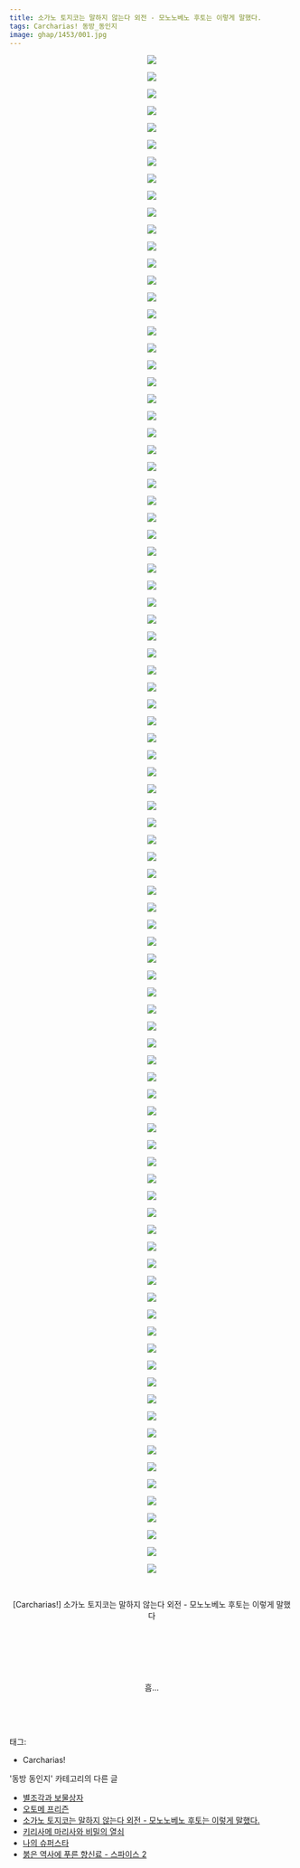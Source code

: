 ```yaml
---
title: 소가노 토지코는 말하지 않는다 외전 - 모노노베노 후토는 이렇게 말했다.
tags: Carcharias! 동방_동인지
image: ghap/1453/001.jpg
---
```

<div class="article">
<p style="text-align: center; clear: none; float: none;"><img src="{{ site.nasurl }}/ghap/1453/001.jpg"/></p>
<p style="text-align: center; clear: none; float: none;"><img src="{{ site.nasurl }}/ghap/1453/002.jpg"/></p>
<p style="text-align: center; clear: none; float: none;"><img src="{{ site.nasurl }}/ghap/1453/003.jpg"/></p>
<p style="text-align: center; clear: none; float: none;"><img src="{{ site.nasurl }}/ghap/1453/004.jpg"/></p>
<p style="text-align: center; clear: none; float: none;"><img src="{{ site.nasurl }}/ghap/1453/005.jpg"/></p>
<p style="text-align: center; clear: none; float: none;"><img src="{{ site.nasurl }}/ghap/1453/006.jpg"/></p>
<p style="text-align: center; clear: none; float: none;"><img src="{{ site.nasurl }}/ghap/1453/007.jpg"/></p>
<p style="text-align: center; clear: none; float: none;"><img src="{{ site.nasurl }}/ghap/1453/008.jpg"/></p>
<p style="text-align: center; clear: none; float: none;"><img src="{{ site.nasurl }}/ghap/1453/009.jpg"/></p>
<p style="text-align: center; clear: none; float: none;"><img src="{{ site.nasurl }}/ghap/1453/010.jpg"/></p>
<p style="text-align: center; clear: none; float: none;"><img src="{{ site.nasurl }}/ghap/1453/011.jpg"/></p>
<p style="text-align: center; clear: none; float: none;"><img src="{{ site.nasurl }}/ghap/1453/012.jpg"/></p>
<p style="text-align: center; clear: none; float: none;"><img src="{{ site.nasurl }}/ghap/1453/013.jpg"/></p>
<p style="text-align: center; clear: none; float: none;"><img src="{{ site.nasurl }}/ghap/1453/014.jpg"/></p>
<p style="text-align: center; clear: none; float: none;"><img src="{{ site.nasurl }}/ghap/1453/015.jpg"/></p>
<p style="text-align: center; clear: none; float: none;"><img src="{{ site.nasurl }}/ghap/1453/016.jpg"/></p>
<p style="text-align: center; clear: none; float: none;"><img src="{{ site.nasurl }}/ghap/1453/017.jpg"/></p>
<p style="text-align: center; clear: none; float: none;"><img src="{{ site.nasurl }}/ghap/1453/018.jpg"/></p>
<p style="text-align: center; clear: none; float: none;"><img src="{{ site.nasurl }}/ghap/1453/019.jpg"/></p>
<p style="text-align: center; clear: none; float: none;"><img src="{{ site.nasurl }}/ghap/1453/020.jpg"/></p>
<p style="text-align: center; clear: none; float: none;"><img src="{{ site.nasurl }}/ghap/1453/021.jpg"/></p>
<p style="text-align: center; clear: none; float: none;"><img src="{{ site.nasurl }}/ghap/1453/022.jpg"/></p>
<p style="text-align: center; clear: none; float: none;"><img src="{{ site.nasurl }}/ghap/1453/023.jpg"/></p>
<p style="text-align: center; clear: none; float: none;"><img src="{{ site.nasurl }}/ghap/1453/024.jpg"/></p>
<p style="text-align: center; clear: none; float: none;"><img src="{{ site.nasurl }}/ghap/1453/025.jpg"/></p>
<p style="text-align: center; clear: none; float: none;"><img src="{{ site.nasurl }}/ghap/1453/026.jpg"/></p>
<p style="text-align: center; clear: none; float: none;"><img src="{{ site.nasurl }}/ghap/1453/027.jpg"/></p>
<p style="text-align: center; clear: none; float: none;"><img src="{{ site.nasurl }}/ghap/1453/028.jpg"/></p>
<p style="text-align: center; clear: none; float: none;"><img src="{{ site.nasurl }}/ghap/1453/029.jpg"/></p>
<p style="text-align: center; clear: none; float: none;"><img src="{{ site.nasurl }}/ghap/1453/030.jpg"/></p>
<p style="text-align: center; clear: none; float: none;"><img src="{{ site.nasurl }}/ghap/1453/031.jpg"/></p>
<p style="text-align: center; clear: none; float: none;"><img src="{{ site.nasurl }}/ghap/1453/032.jpg"/></p>
<p style="text-align: center; clear: none; float: none;"><img src="{{ site.nasurl }}/ghap/1453/033.jpg"/></p>
<p style="text-align: center; clear: none; float: none;"><img src="{{ site.nasurl }}/ghap/1453/034.jpg"/></p>
<p style="text-align: center; clear: none; float: none;"><img src="{{ site.nasurl }}/ghap/1453/035.jpg"/></p>
<p style="text-align: center; clear: none; float: none;"><img src="{{ site.nasurl }}/ghap/1453/036.jpg"/></p>
<p style="text-align: center; clear: none; float: none;"><img src="{{ site.nasurl }}/ghap/1453/037.jpg"/></p>
<p style="text-align: center; clear: none; float: none;"><img src="{{ site.nasurl }}/ghap/1453/038.jpg"/></p>
<p style="text-align: center; clear: none; float: none;"><img src="{{ site.nasurl }}/ghap/1453/039.jpg"/></p>
<p style="text-align: center; clear: none; float: none;"><img src="{{ site.nasurl }}/ghap/1453/040.jpg"/></p>
<p style="text-align: center; clear: none; float: none;"><img src="{{ site.nasurl }}/ghap/1453/041.jpg"/></p>
<p style="text-align: center; clear: none; float: none;"><img src="{{ site.nasurl }}/ghap/1453/042.jpg"/></p>
<p style="text-align: center; clear: none; float: none;"><img src="{{ site.nasurl }}/ghap/1453/043.jpg"/></p>
<p style="text-align: center; clear: none; float: none;"><img src="{{ site.nasurl }}/ghap/1453/044.jpg"/></p>
<p style="text-align: center; clear: none; float: none;"><img src="{{ site.nasurl }}/ghap/1453/045.jpg"/></p>
<p style="text-align: center; clear: none; float: none;"><img src="{{ site.nasurl }}/ghap/1453/046.jpg"/></p>
<p style="text-align: center; clear: none; float: none;"><img src="{{ site.nasurl }}/ghap/1453/047.jpg"/></p>
<p style="text-align: center; clear: none; float: none;"><img src="{{ site.nasurl }}/ghap/1453/048.jpg"/></p>
<p style="text-align: center; clear: none; float: none;"><img src="{{ site.nasurl }}/ghap/1453/049.jpg"/></p>
<p style="text-align: center; clear: none; float: none;"><img src="{{ site.nasurl }}/ghap/1453/050.jpg"/></p>
<p style="text-align: center; clear: none; float: none;"><img src="{{ site.nasurl }}/ghap/1453/051.jpg"/></p>
<p style="text-align: center; clear: none; float: none;"><img src="{{ site.nasurl }}/ghap/1453/052.jpg"/></p>
<p style="text-align: center; clear: none; float: none;"><img src="{{ site.nasurl }}/ghap/1453/053.jpg"/></p>
<p style="text-align: center; clear: none; float: none;"><img src="{{ site.nasurl }}/ghap/1453/054.jpg"/></p>
<p style="text-align: center; clear: none; float: none;"><img src="{{ site.nasurl }}/ghap/1453/055.jpg"/></p>
<p style="text-align: center; clear: none; float: none;"><img src="{{ site.nasurl }}/ghap/1453/056.jpg"/></p>
<p style="text-align: center; clear: none; float: none;"><img src="{{ site.nasurl }}/ghap/1453/057.jpg"/></p>
<p style="text-align: center; clear: none; float: none;"><img src="{{ site.nasurl }}/ghap/1453/058.jpg"/></p>
<p style="text-align: center; clear: none; float: none;"><img src="{{ site.nasurl }}/ghap/1453/059.jpg"/></p>
<p style="text-align: center; clear: none; float: none;"><img src="{{ site.nasurl }}/ghap/1453/060.jpg"/></p>
<p style="text-align: center; clear: none; float: none;"><img src="{{ site.nasurl }}/ghap/1453/061.jpg"/></p>
<p style="text-align: center; clear: none; float: none;"><img src="{{ site.nasurl }}/ghap/1453/062.jpg"/></p>
<p style="text-align: center; clear: none; float: none;"><img src="{{ site.nasurl }}/ghap/1453/063.jpg"/></p>
<p style="text-align: center; clear: none; float: none;"><img src="{{ site.nasurl }}/ghap/1453/064.jpg"/></p>
<p style="text-align: center; clear: none; float: none;"><img src="{{ site.nasurl }}/ghap/1453/065.jpg"/></p>
<p style="text-align: center; clear: none; float: none;"><img src="{{ site.nasurl }}/ghap/1453/066.jpg"/></p>
<p style="text-align: center; clear: none; float: none;"><img src="{{ site.nasurl }}/ghap/1453/067.jpg"/></p>
<p style="text-align: center; clear: none; float: none;"><img src="{{ site.nasurl }}/ghap/1453/068.jpg"/></p>
<p style="text-align: center; clear: none; float: none;"><img src="{{ site.nasurl }}/ghap/1453/069.jpg"/></p>
<p style="text-align: center; clear: none; float: none;"><img src="{{ site.nasurl }}/ghap/1453/070.jpg"/></p>
<p style="text-align: center; clear: none; float: none;"><img src="{{ site.nasurl }}/ghap/1453/071.jpg"/></p>
<p style="text-align: center; clear: none; float: none;"><img src="{{ site.nasurl }}/ghap/1453/072.jpg"/></p>
<p style="text-align: center; clear: none; float: none;"><img src="{{ site.nasurl }}/ghap/1453/073.jpg"/></p>
<p style="text-align: center; clear: none; float: none;"><img src="{{ site.nasurl }}/ghap/1453/074.jpg"/></p>
<p style="text-align: center; clear: none; float: none;"><img src="{{ site.nasurl }}/ghap/1453/075.jpg"/></p>
<p style="text-align: center; clear: none; float: none;"><img src="{{ site.nasurl }}/ghap/1453/076.jpg"/></p>
<p style="text-align: center; clear: none; float: none;"><img src="{{ site.nasurl }}/ghap/1453/077.jpg"/></p>
<p style="text-align: center; clear: none; float: none;"><img src="{{ site.nasurl }}/ghap/1453/078.jpg"/></p>
<p style="text-align: center; clear: none; float: none;"><img src="{{ site.nasurl }}/ghap/1453/079.jpg"/></p>
<p style="text-align: center; clear: none; float: none;"><img src="{{ site.nasurl }}/ghap/1453/080.jpg"/></p>
<p style="text-align: center; clear: none; float: none;"><img src="{{ site.nasurl }}/ghap/1453/081.jpg"/></p>
<p style="text-align: center; clear: none; float: none;"><img src="{{ site.nasurl }}/ghap/1453/082.jpg"/></p>
<p style="text-align: center; clear: none; float: none;"><img src="{{ site.nasurl }}/ghap/1453/083.jpg"/></p>
<p style="text-align: center; clear: none; float: none;"><img src="{{ site.nasurl }}/ghap/1453/084.jpg"/></p>
<p style="text-align: center; clear: none; float: none;"><img src="{{ site.nasurl }}/ghap/1453/085.jpg"/></p>
<p style="text-align: center; clear: none; float: none;"><img src="{{ site.nasurl }}/ghap/1453/086.jpg"/></p>
<p style="text-align: center; clear: none; float: none;"><img src="{{ site.nasurl }}/ghap/1453/087.jpg"/></p>
<p style="text-align: center; clear: none; float: none;"><img src="{{ site.nasurl }}/ghap/1453/088.jpg"/></p>
<p style="text-align: center; clear: none; float: none;"><img src="{{ site.nasurl }}/ghap/1453/089.jpg"/></p>
<p style="text-align: center; clear: none; float: none;"><img src="{{ site.nasurl }}/ghap/1453/090.jpg"/></p>
<p style="text-align: center; clear: none; float: none;"><br/></p>
<p style="text-align: center; clear: none; float: none;">[Carcharias!] 소가노 토지코는 말하지 않는다 외전 - 모노노베노 후토는 이렇게 말했다</p>
<p style="text-align: center; clear: none; float: none;"><br/></p>
<p style="text-align: center; clear: none; float: none;"><br/></p>
<p style="text-align: center; clear: none; float: none;"><br/></p>
<p style="text-align: center; clear: none; float: none;">흠...</p>
<p style="text-align: center; clear: none; float: none;"><br/></p>
<p><br/></p>
</div><div class="tagTrail">
<p>태그: </p>
<ul>
<li>Carcharias!</li>
</ul>
</div><div class="another">
<p>'동방 동인지' 카테고리의 다른 글</p>
<ul>
<li><a href="/2016-08-10-ghap_1455">별조각과 보물상자</a></li>
<li><a href="/2016-08-09-ghap_1454">오토메 프리즌</a></li>
<li><a href="/2016-08-09-ghap_1453">소가노 토지코는 말하지 않는다 외전 - 모노노베노 후토는 이렇게 말했다.</a></li>
<li><a href="/2016-08-09-ghap_1452">키리사메 마리사와 비밀의 열쇠</a></li>
<li><a href="/2016-08-09-ghap_1451">나의 슈퍼스타</a></li>
<li><a href="/2016-08-09-ghap_1450">붉은 역사에 푸른 향신료 - 스파이스 2</a></li>
</ul>
</div><div class="cb_module cb_fluid">
<div class="cb_wrt cb_profile">
</div><!-- commentList close -->
</div>